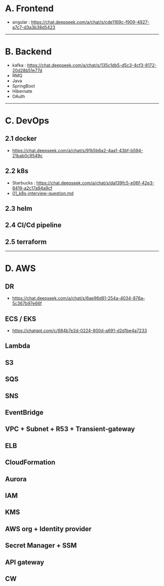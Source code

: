 # A. Frontend
- angular : https://chat.deepseek.com/a/chat/s/cde1169c-f909-4927-a7c7-d3a3b38d5423
---
# B. Backend
- kafka : https://chat.deepseek.com/a/chat/s/135c1db5-d5c3-4cf3-8172-20d28b51e77d 
- RMQ
- Java
- SpringBoot
- Hibernate
- OAuth

---
# C. DevOps
## 2.1 docker 
- https://chat.deepseek.com/a/chat/s/91b5b6a2-4aa1-43bf-b594-21bab0c9549c
## 2.2 k8s
- Starbucks : https://chat.deepseek.com/a/chat/s/da139fc5-e06f-42e3-8419-a2c17a94a9cf
- [01_k8s-interview-question.md](../03_Kubernetes/01_k8s-interview-question.md)

## 2.3 helm

## 2.4 CI/Cd pipeline

## 2.5 terraform

---
# D. AWS
## DR 
- https://chat.deepseek.com/a/chat/s/6ae96d81-254a-4034-876a-5c367b97e66f
## ECS / EKS 
- https://chatgpt.com/c/684b7e2d-0224-800d-a691-d2d1be4a7233
## Lambda
## S3
## SQS
## SNS
## EventBridge
## VPC + Subnet + R53 + Transient-gateway
## ELB
## CloudFormation
## Aurora
## IAM
## KMS
## AWS org + Identity provider
## Secret Manager + SSM
## API gateway
## CW